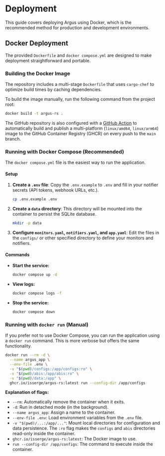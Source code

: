 # Deployment

This guide covers deploying Argus using Docker, which is the recommended method for production and development environments.

## Docker Deployment

The provided `Dockerfile` and `docker compose.yml` are designed to make deployment straightforward and portable.

### Building the Docker Image

The repository includes a multi-stage `Dockerfile` that uses `cargo-chef` to optimize build times by caching dependencies.

To build the image manually, run the following command from the project root:
```bash
docker build -t argus-rs .
```
The GitHub repository is also configured with a [GitHub Action](../.github/workflows/docker-publish.yml) to automatically build and publish a multi-platform (`linux/amd64`, `linux/arm64`) image to the GitHub Container Registry (GHCR) on every push to the `main` branch.

### Running with Docker Compose (Recommended)

The `docker compose.yml` file is the easiest way to run the application.

#### Setup

1.  **Create a `.env` file**: Copy the `.env.example` to `.env` and fill in your notifier secrets (API tokens, webhook URLs, etc.).
    ```bash
    cp .env.example .env
    ```
2.  **Create a `data` directory**: This directory will be mounted into the container to persist the SQLite database.
    ```bash
    mkdir -p data
    ```
3.  **Configure `monitors.yaml`, `notifiers.yaml`, and `app.yaml`**: Edit the files in the `configs/` or other specified directory to define your monitors and notifiers.

#### Commands

-   **Start the service:**
    ```bash
    docker compose up -d
    ```
-   **View logs:**
    ```bash
    docker compose logs -f
    ```
-   **Stop the service:**
    ```bash
    docker compose down
    ```

### Running with `docker run` (Manual)

If you prefer not to use Docker Compose, you can run the application using a `docker run` command. This is more verbose but offers the same functionality.

```bash
docker run --rm -d \
  --name argus_app \
  --env-file .env \
  -v "$(pwd)/configs:/app/configs:ro" \
  -v "$(pwd)/abis:/app/abis:ro" \
  -v "$(pwd)/data:/app" \
  ghcr.io/isserge/argus-rs:latest run --config-dir /app/configs
```

**Explanation of flags:**
- `--rm`: Automatically remove the container when it exits.
- `-d`: Run in detached mode (in the background).
- `--name argus_app`: Assign a name to the container.
- `--env-file .env`: Load environment variables from the `.env` file.
- `-v "$(pwd)/...:/app/..."`: Mount local directories for configuration and data persistence. The `:ro` flag makes the `configs` and `abis` directories read-only inside the container.
- `ghcr.io/isserge/argus-rs:latest`: The Docker image to use.
- `run --config-dir /app/configs`: The command to execute inside the container.
